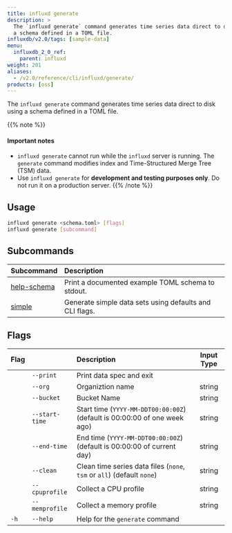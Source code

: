 ```yaml
---
title: influxd generate
description: >
  The `influxd generate` command generates time series data direct to disk using
  a schema defined in a TOML file.
influxdb/v2.0/tags: [sample-data]
menu:
  influxdb_2_0_ref:
    parent: influxd
weight: 201
aliases:
  - /v2.0/reference/cli/influxd/generate/
products: [oss]
---
```


The `influxd generate` command generates time series data direct to disk using a schema defined in a TOML file.

{{% note %}}
#### Important notes
- `influxd generate` cannot run while the `influxd` server is running.
  The `generate` command modifies index and Time-Structured Merge Tree (TSM) data.
- Use `influxd generate` for **development and testing purposes only**.
  Do not run it on a production server.
{{% /note %}}

## Usage
```sh
influxd generate <schema.toml> [flags]
influxd generate [subcommand]
```

## Subcommands
| Subcommand                                                      | Description                                             |
|:-------                                                         |:-----------                                             |
| [help-schema](/v2.0/reference/cli/influxd/generate/help-schema) | Print a documented example TOML schema to stdout.       |
| [simple](/v2.0/reference/cli/influxd/generate/simple)           | Generate simple data sets using defaults and CLI flags. |

## Flags
| Flag |                | Description                                                               | Input Type |
|:---- |:---            |:-----------                                                               |:----------:|
|      | `--print`      | Print data spec and exit                                                  |            |
|      | `--org`        | Organiztion name                                                          | string     |
|      | `--bucket`     | Bucket Name                                                               | string     |
|      | `--start-time` | Start time (`YYYY-MM-DDT00:00:00Z`) (default is 00:00:00 of one week ago) | string     |
|      | `--end-time`   | End time (`YYYY-MM-DDT00:00:00Z`) (default is 00:00:00 of current day)    | string     |
|      | `--clean`      | Clean time series data files (`none`, `tsm` or `all`) (default `none`)    | string     |
|      | `--cpuprofile` | Collect a CPU profile                                                     | string     |
|      | `--memprofile` | Collect a memory profile                                                  | string     |
| `-h` | `--help`       | Help for the `generate` command                                           |            |
